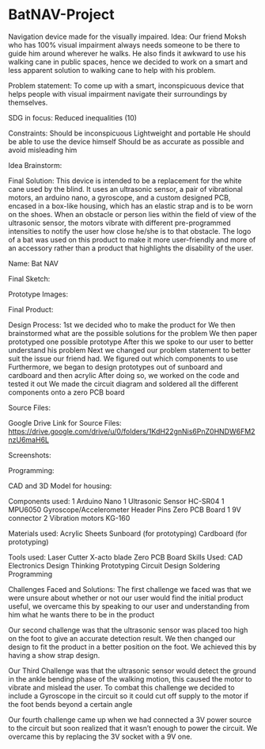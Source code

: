 # BatNAV-Project
Navigation device made for the visually impaired.
Idea: Our friend Moksh who has 100% visual impairment always needs someone to be there to guide him around wherever he walks. He also finds it awkward to use his walking cane in public spaces, hence we decided to work on a smart and less apparent solution to walking cane to help with his problem. 

Problem statement: To come up with a smart, inconspicuous device that helps people with visual impairment navigate their surroundings by themselves. 

SDG in focus: Reduced inequalities (10) 


Constraints: 
Should be inconspicuous 
Lightweight and portable
He should be able to use the device himself 
Should be as accurate as possible and avoid misleading him

Idea Brainstorm: 





Final Solution:
This device is intended to be a replacement for the white cane used by the blind. It uses an ultrasonic sensor, a pair of vibrational motors, an arduino nano, a gyroscope, and a custom designed PCB, encased in a box-like housing, which has an elastic strap and is to be worn on the shoes. When an obstacle or person lies within the field of view of the ultrasonic sensor, the motors vibrate with different pre-programmed intensities to notify the user how close he/she is to that obstacle. The logo of a bat was used on this product to make it more user-friendly and more of an accessory rather than a product that highlights the disability of the user. 


Name:  Bat NAV


Final Sketch:





Prototype Images: 




Final Product:





Design Process: 
1st we decided who to make the product for
We then brainstormed what are the possible solutions for the problem 
We then paper prototyped one possible prototype
After this we spoke to our user to better understand his problem 
Next we changed our problem statement to better suit the issue our friend had. 
We figured out which components to use 
Furthermore, we began to design prototypes out of sunboard and cardboard and then acrylic
After doing so, we worked on the code and tested it out
We made the circuit diagram and soldered all the different components onto a zero PCB board 



Source Files:

Google Drive Link for Source Files: https://drive.google.com/drive/u/0/folders/1KdH22gnNis6PnZ0HNDW6FM2nzU6maH6L

Screenshots:

Programming:





CAD and  3D Model for housing:




Components used:
1 Arduino Nano 
1 Ultrasonic Sensor HC-SR04
1 MPU6050 Gyroscope/Accelerometer
Header Pins
Zero PCB Board 
1 9V connector 
2 Vibration motors KG-160

Materials used: 
Acrylic Sheets
Sunboard (for prototyping)
Cardboard (for prototyping) 

Tools used:
 Laser Cutter
X-acto blade
Zero PCB Board 
Skills Used:
CAD
Electronics 
Design Thinking 
Prototyping 
Circuit Design 
Soldering
Programming 

Challenges Faced and Solutions:
The first challenge we faced was that we were unsure about whether or not our user would find the initial product useful, we overcame this by speaking to our user and understanding from him what he wants there to be in the product

Our second challenge was that the ultrasonic sensor was placed too high on the foot to give an accurate detection result. We then changed our design to fit the product in a better position on the foot. We achieved this by having a show strap design.

Our Third Challenge was that the ultrasonic sensor would detect the ground in the ankle bending phase of the walking motion, this caused the motor to vibrate and mislead the user. To combat this challenge we decided to include a Gyroscope in the circuit so it could cut off supply to the motor if the foot bends beyond a certain angle 

Our fourth challenge came up when we had connected a 3V power source to the circuit but soon realized that it wasn’t enough to power the circuit. We overcame this by replacing the 3V socket with a 9V one. 
